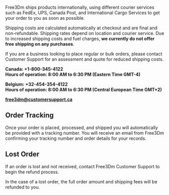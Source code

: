 ﻿Free3Dm ships products internationally, using different courier services such as FedEx, UPS, Canada Post, and International Cargo Services to get your order to you as soon as possible.

Shipping costs are calculated automatically at checkout and are final and non-refundable. Shipping rates depend on location and courier service. Due to increased shipping costs and fuel charges, **we currently do not offer free shipping on any purchases**.

If you are a business looking to place regular or bulk orders, please contact Customer Support for an assessment and quote for reduced shipping costs.

**Canada: +1-800-345-4122  
Hours of operation: 8:00 AM to 6:30 PM (Eastern Time GMT-4)**

**Belgium: +32-454-354-4122  
Hours of operation: 8:00 AM to 6:30 PM (Central European Time GMT+2)**

[**free3dm@customersupport.ca**](mailto:free3dm@customersupport.ca)

## Order Tracking

Once your order is placed, processed, and shipped you will automatically be provided with a tracking number. You will receive an email from Free3Dm confirming your tracking number and order details for your records.

## Lost Order

If an order is lost and not received, contact Free3Dm Customer Support to begin the refund process.

In the case of a lost order, the full order amount and shipping fees will be refunded to you.
